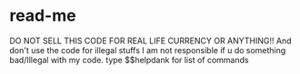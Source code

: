 # read-me
DO NOT SELL THIS CODE FOR REAL LIFE CURRENCY OR ANYTHING!!  And don't use the code for illegal stuffs  I am not responsible if u do something bad/Illegal with my code.  type $$helpdank   for list of commands
